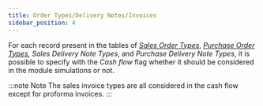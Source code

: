 ```yaml
---
title: Order Types/Delivery Notes/Invoices
sidebar_position: 4
---
```


For each record present in the tables of [*Sales Order Types*](/docs/configurations/tables/sales/sales-order-types), [*Purchase Order Types*](/docs/purchase/purchase-orders/general-overview), *Sales Delivery Note Types*, and *Purchase Delivery Note Types*, it is possible to specify with the *Cash flow* flag whether it should be considered in the module simulations or not.

:::note Note
The sales invoice types are all considered in the cash flow except for proforma invoices.
:::